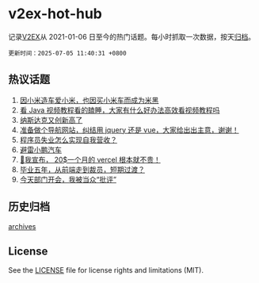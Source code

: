 # v2ex-hot-hub

 记录[V2EX](https://www.v2ex.com/)从 2021-01-06 日至今的热门话题。每小时抓取一次数据，按天[归档](archives)。

`更新时间：2025-07-05 11:40:31 +0800`

## 热议话题

1. [因小米造车爱小米，也因买小米车而成为米黑](https://www.v2ex.com/t/1143035)
1. [看 Java 视频教程看的瞌睡，大家有什么好办法高效看视频教程吗](https://www.v2ex.com/t/1143044)
1. [纳斯达克又创新高了](https://www.v2ex.com/t/1142990)
1. [准备做个导航网站，纠结用 jquery 还是 vue，大家给出出主意，谢谢！](https://www.v2ex.com/t/1143000)
1. [程序员失业怎么实现自我营收？](https://www.v2ex.com/t/1143066)
1. [避雷小鹏汽车](https://www.v2ex.com/t/1143107)
1. [🤪我宣布， 20$一个月的 vercel 根本就不贵！](https://www.v2ex.com/t/1143093)
1. [毕业五年，从前端走到裁员，短期过渡？](https://www.v2ex.com/t/1143057)
1. [今天部门开会，我被当众“批评”](https://www.v2ex.com/t/1143126)

## 历史归档

[archives](archives)

## License

See the [LICENSE](LICENSE) file for license rights and limitations (MIT).
